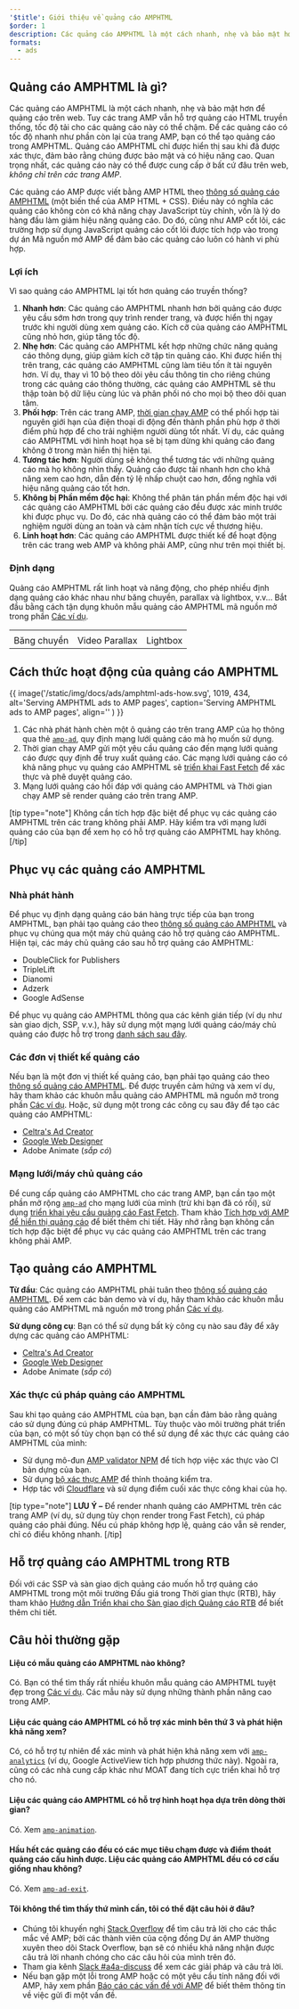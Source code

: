 ```yaml
---
'$title': Giới thiệu về quảng cáo AMPHTML
$order: 1
description: Các quảng cáo AMPHTML là một cách nhanh, nhẹ và bảo mật hơn để quảng cáo trên web. Tuy các trang AMP vẫn hỗ trợ quảng cáo HTML truyền thống, tốc độ tải cho các quảng cáo này có thể chậm.
formats:
  - ads
---
```


## Quảng cáo AMPHTML là gì?

Các quảng cáo AMPHTML là một cách nhanh, nhẹ và bảo mật hơn để quảng cáo trên web. Tuy các trang AMP vẫn hỗ trợ quảng cáo HTML truyền thống, tốc độ tải cho các quảng cáo này có thể chậm. Để các quảng cáo có tốc độ nhanh như phần còn lại của trang AMP, bạn có thể tạo quảng cáo trong AMPHTML. Quảng cáo AMPHTML chỉ được hiển thị sau khi đã được xác thực, đảm bảo rằng chúng được bảo mật và có hiệu năng cao. Quan trọng nhất, các quảng cáo này có thể được cung cấp ở bất cứ đâu trên web, _không chỉ trên các trang AMP_.

Các quảng cáo AMP được viết bằng AMP HTML theo [thông số quảng cáo AMPHTML](a4a_spec.md) (một biến thể của AMP HTML + CSS). Điều này có nghĩa các quảng cáo không còn có khả năng chạy JavaScript tùy chỉnh, vốn là lý do hàng đầu làm giảm hiệu năng quảng cáo. Do đó, cũng như AMP cốt lõi, các trường hợp sử dụng JavaScript quảng cáo cốt lõi được tích hợp vào trong dự án Mã nguồn mở AMP để đảm bảo các quảng cáo luôn có hành vi phù hợp.

### Lợi ích

Vì sao quảng cáo AMPHTML lại tốt hơn quảng cáo truyền thống?

1. **Nhanh hơn**: Các quảng cáo AMPHTML nhanh hơn bởi quảng cáo được yêu cầu sớm hơn trong quy trình render trang, và được hiển thị ngay trước khi người dùng xem quảng cáo. Kích cỡ của quảng cáo AMPHTML cũng nhỏ hơn, giúp tăng tốc độ.
2. **Nhẹ hơn**: Các quảng cáo AMPHTML kết hợp những chức năng quảng cáo thông dụng, giúp giảm kích cỡ tập tin quảng cáo. Khi được hiển thị trên trang, các quảng cáo AMPHTML cũng làm tiêu tốn ít tài nguyên hơn. Ví dụ, thay vì 10 bộ theo dõi yêu cầu thông tin cho riêng chúng trong các quảng cáo thông thường, các quảng cáo AMPHTML sẽ thu thập toàn bộ dữ liệu cùng lúc và phân phối nó cho mọi bộ theo dõi quan tâm.
3. **Phối hợp**: Trên các trang AMP, [thời gian chạy AMP](spec/amphtml.md#amp-runtime) có thể phối hợp tài nguyên giới hạn của điện thoại di động đến thành phần phù hợp ở thời điểm phù hợp để cho trải nghiệm người dùng tốt nhất. Ví dụ, các quảng cáo AMPHTML với hình hoạt họa sẽ bị tạm dừng khi quảng cáo đang không ở trong màn hiển thị hiện tại.
4. **Tương tác hơn**: Người dùng sẽ không thể tương tác với những quảng cáo mà họ không nhìn thấy. Quảng cáo được tải nhanh hơn cho khả năng xem cao hơn, dẫn đến tỷ lệ nhấp chuột cao hơn, đồng nghĩa với hiệu năng quảng cáo tốt hơn.
5. **Không bị Phần mềm độc hại**: Không thể phân tán phần mềm độc hại với các quảng cáo AMPHTML bởi các quảng cáo đều được xác minh trước khi được phục vụ. Do đó, các nhà quảng cáo có thể đảm bảo một trải nghiệm người dùng an toàn và cảm nhận tích cực về thương hiệu.
6. **Linh hoạt hơn**: Các quảng cáo AMPHTML được thiết kế để hoạt động trên các trang web AMP và không phải AMP, cũng như trên mọi thiết bị.

### Định dạng

Quảng cáo AMPHTML rất linh hoạt và năng động, cho phép nhiều định dạng quảng cáo khác nhau như băng chuyền, parallax và lightbox, v.v... Bắt đầu bằng cách tận dụng khuôn mẫu quảng cáo AMPHTML mã nguồn mở trong phần [Các ví dụ](../../../documentation/examples/index.html).

<table class="nocolor">
  <tr>
    <td class="col-thirty"><amp-anim width="410" height="731" layout="responsive" src="/static/img/docs/ads/amp-ad-01-carousel.gif">
    </amp-anim></td>
    <td class="col-thirty"><amp-anim width="410" height="731" layout="responsive" src="/static/img/docs/ads/amp-ad-02-video-parallax.gif">
    </amp-anim></td>
    <td class="col-thirty"><amp-anim width="410" height="731" layout="responsive" src="/static/img/docs/ads/amp-ad-03-lightbox.gif">
    </amp-anim></td>
  </tr>
  <tr>
    <td>Băng chuyền</td>
    <td>Video Parallax</td>
    <td>Lightbox</td>
  </tr>
</table>

## Cách thức hoạt động của quảng cáo AMPHTML

{{ image('/static/img/docs/ads/amphtml-ads-how.svg', 1019, 434, alt='Serving AMPHTML ads to AMP pages', caption='Serving AMPHTML ads to AMP pages', align='' ) }}

1. Các nhà phát hành chèn một ô quảng cáo trên trang AMP của họ thông qua thẻ [`amp-ad`](../../../documentation/components/reference/amp-ad.md), quy định mạng lưới quảng cáo mà họ muốn sử dụng.
2. Thời gian chạy AMP gửi một yêu cầu quảng cáo đến mạng lưới quảng cáo được quy định để truy xuất quảng cáo. Các mạng lưới quảng cáo có khả năng phục vụ quảng cáo AMPHTML sẽ [triển khai Fast Fetch](https://github.com/ampproject/amphtml/blob/main/ads/google/a4a/docs/Network-Impl-Guide.md) để xác thực và phê duyệt quảng cáo.
3. Mạng lưới quảng cáo hồi đáp với quảng cáo AMPHTML và Thời gian chạy AMP sẽ render quảng cáo trên trang AMP.

[tip type="note"] Không cần tích hợp đặc biệt để phục vụ các quảng cáo AMPHTML trên các trang không phải AMP. Hãy kiểm tra với mạng lưới quảng cáo của bạn để xem họ có hỗ trợ quảng cáo AMPHTML hay không. [/tip]

## Phục vụ các quảng cáo AMPHTML

### Nhà phát hành

Để phục vụ định dạng quảng cáo bán hàng trực tiếp của bạn trong AMPHTML, bạn phải tạo quảng cáo theo [thông số quảng cáo AMPHTML](a4a_spec.md) và phục vụ chúng qua một máy chủ quảng cáo hỗ trợ quảng cáo AMPHTML. Hiện tại, các máy chủ quảng cáo sau hỗ trợ quảng cáo AMPHTML:

- DoubleClick for Publishers
- TripleLift
- Dianomi
- Adzerk
- Google AdSense

Để phục vụ quảng cáo AMPHTML thông qua các kênh gián tiếp (ví dụ như sàn giao dịch, SSP, v.v.), hãy sử dụng một mạng lưới quảng cáo/máy chủ quảng cáo được hỗ trợ trong [danh sách sau đây](../../../documentation/guides-and-tutorials/develop/monetization/ads_vendors.md).

### Các đơn vị thiết kế quảng cáo

Nếu bạn là một đơn vị thiết kế quảng cáo, bạn phải tạo quảng cáo theo [thông số quảng cáo AMPHTML](a4a_spec.md). Để được truyền cảm hứng và xem ví dụ, hãy tham khảo các khuôn mẫu quảng cáo AMPHTML mã nguồn mở trong phần [Các ví dụ](../../../documentation/examples/index.html). Hoặc, sử dụng một trong các công cụ sau đây để tạo các quảng cáo AMPHTML:

- [Celtra's Ad Creator](http://www.prnewswire.com/news-releases/celtra-partners-with-the-amp-project-showcases-amp-ad-creation-at-google-io-event-300459514.html)
- [Google Web Designer](https://support.google.com/webdesigner/answer/7529856)
- Adobe Animate (_sắp có_)

### Mạng lưới/máy chủ quảng cáo

Để cung cấp quảng cáo AMPHTML cho các trang AMP, bạn cần tạo một phần mở rộng [`amp-ad`](../../../documentation/components/reference/amp-ad.md) cho mạng lưới của mình (trừ khi bạn đã có rồi), sử dụng [triển khai yêu cầu quảng cáo Fast Fetch](https://github.com/ampproject/amphtml/blob/main/ads/google/a4a/docs/Network-Impl-Guide.md). Tham khảo [Tích hợp với AMP để hiển thị quảng cáo](../../../documentation/guides-and-tutorials/contribute/adnetwork_integration.md) để biết thêm chi tiết. Hãy nhớ rằng bạn không cần tích hợp đặc biệt để phục vụ các quảng cáo AMPHTML trên các trang không phải AMP.

## Tạo quảng cáo AMPHTML

**Từ đầu**: Các quảng cáo AMPHTML phải tuân theo [thông số quảng cáo AMPHTML](a4a_spec.md). Để xem các bản demo và ví dụ, hãy tham khảo các khuôn mẫu quảng cáo AMPHTML mã nguồn mở trong phần [Các ví dụ](../../../documentation/examples/documentation/amp-ad.html).

**Sử dụng công cụ**: Bạn có thể sử dụng bất kỳ công cụ nào sau đây để xây dựng các quảng cáo AMPHTML:

- [Celtra's Ad Creator](http://www.prnewswire.com/news-releases/celtra-partners-with-the-amp-project-showcases-amp-ad-creation-at-google-io-event-300459514.html)
- [Google Web Designer](https://support.google.com/webdesigner/answer/7529856)
- Adobe Animate (_sắp có_)

### Xác thực cú pháp quảng cáo AMPHTML

Sau khi tạo quảng cáo AMPHTML của bạn, bạn cần đảm bảo rằng quảng cáo sử dụng đúng cú pháp AMPHTML. Tùy thuộc vào môi trường phát triển của bạn, có một số tùy chọn bạn có thể sử dụng để xác thực các quảng cáo AMPHTML của mình:

- Sử dụng mô-đun [AMP validator NPM](https://www.npmjs.com/package/amphtml-validator) để tích hợp việc xác thực vào CI bản dựng của bạn.
- Sử dụng [bộ xác thực AMP](https://validator.ampproject.org/) để thỉnh thoảng kiểm tra.
- Hợp tác với [Cloudflare](https://blog.cloudflare.com/amp-validator-api/) và sử dụng điểm cuối xác thực công khai của họ.

[tip type="note"] **LƯU Ý –** Để render nhanh quảng cáo AMPHTML trên các trang AMP (ví dụ, sử dụng tùy chọn render trong Fast Fetch), cú pháp quảng cáo phải đúng. Nếu cú pháp không hợp lệ, quảng cáo vẫn sẽ render, chỉ có điều không nhanh. [/tip]

## Hỗ trợ quảng cáo AMPHTML trong RTB

Đối với các SSP và sàn giao dịch quảng cáo muốn hỗ trợ quảng cáo AMPHTML trong một môi trường Đấu giá trong Thời gian thực (RTB), hãy tham khảo [Hướng dẫn Triển khai cho Sàn giao dịch Quảng cáo RTB](https://github.com/ampproject/amphtml/blob/main/ads/google/a4a/docs/RTBExchangeGuide.md) để biết thêm chi tiết.

## Câu hỏi thường gặp

#### Liệu có mẫu quảng cáo AMPHTML nào không?

Có. Bạn có thể tìm thấy rất nhiều khuôn mẫu quảng cáo AMPHTML tuyệt đẹp trong [Các ví dụ](../../../documentation/examples/documentation/amp-ad.html). Các mẫu này sử dụng những thành phần nâng cao trong AMP.

#### Liệu các quảng cáo AMPHTML có hỗ trợ xác minh bên thứ 3 và phát hiện khả năng xem?

Có, có hỗ trợ tự nhiên để xác minh và phát hiện khả năng xem với [`amp-analytics`](../../../documentation/components/reference/amp-analytics.md) (ví dụ, Google ActiveView tích hợp phương thức này). Ngoài ra, cũng có các nhà cung cấp khác như MOAT đang tích cực triển khai hỗ trợ cho nó.

#### Liệu các quảng cáo AMPHTML có hỗ trợ hình hoạt họa dựa trên dòng thời gian?

Có. Xem [`amp-animation`](../../../documentation/components/reference/amp-animation.md).

#### Hầu hết các quảng cáo đều có các mục tiêu chạm được và điểm thoát quảng cáo cấu hình được. Liệu các quảng cáo AMPHTML đều có cơ cấu giống nhau không?

Có. Xem [`amp-ad-exit`](../../../documentation/components/reference/amp-ad-exit.md).

#### Tôi không thể tìm thấy thứ mình cần, tôi có thể đặt câu hỏi ở đâu?

- Chúng tôi khuyến nghị [Stack Overflow](http://stackoverflow.com/questions/tagged/amp-html) để tìm câu trả lời cho các thắc mắc về AMP; bởi các thành viên của cộng đồng Dự án AMP thường xuyên theo dõi Stack Overflow, bạn sẽ có nhiều khả năng nhận được câu trả lời nhanh chóng cho các câu hỏi của mình trên đó.
- Tham gia kênh [Slack #a4a-discuss](https://docs.google.com/forms/d/e/1FAIpQLSd83J2IZA6cdR6jPwABGsJE8YL4pkypAbKMGgUZZriU7Qu6Tg/viewform?fbzx=4406980310789882877) để xem các giải pháp và câu trả lời.
- Nếu bạn gặp một lỗi trong AMP hoặc có một yêu cầu tính năng đối với AMP, hãy xem phần [Báo cáo các vấn đề với AMP](https://github.com/ampproject/amphtml/blob/main/docs/contributing.md#reporting-issues-with-amp) để biết thêm thông tin về việc gửi đi một vấn đề.
